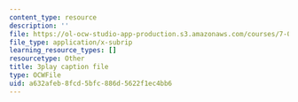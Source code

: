 ```yaml
---
content_type: resource
description: ''
file: https://ol-ocw-studio-app-production.s3.amazonaws.com/courses/7-016-introductory-biology-fall-2018/a632afeb8fcd5bfc886d5622f1ec4bb6_CALYA11terw.vtt
file_type: application/x-subrip
learning_resource_types: []
resourcetype: Other
title: 3play caption file
type: OCWFile
uid: a632afeb-8fcd-5bfc-886d-5622f1ec4bb6
---
```

